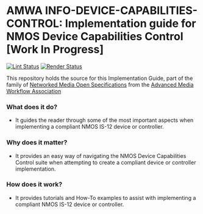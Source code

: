 # AMWA INFO-DEVICE-CAPABILITIES-CONTROL: Implementation guide for NMOS Device Capabilities Control \[Work In Progress\]

[![Lint Status](https://github.com/AMWA-TV/info-device-capabilities-control/workflows/Lint/badge.svg)](https://github.com/AMWA-TV/info-device-capabilities-control/actions?query=workflow%3ALint)
[![Render Status](https://github.com/AMWA-TV/info-device-capabilities-control/workflows/Render/badge.svg)](https://github.com/AMWA-TV/info-device-capabilities-control/actions?query=workflow%3ARender)

This repository holds the source for this Implementation Guide, part of the family of [Networked Media Open Specifications](https://specs.amwa.tv/nmos) from the [Advanced Media Workflow Association](https://amwa.tv)

<!-- INTRO-START -->

### What does it do?

- It guides the reader through some of the most important aspects when implementing a compliant NMOS IS-12 device or controller.

### Why does it matter?

- It provides an easy way of navigating the NMOS Device Capabilities Control suite when attempting to create a compliant device or controller implementation.

### How does it work?

- It provides tutorials and How-To examples to assist with implementing a compliant NMOS IS-12 device or controller.

<!-- INTRO-END -->
